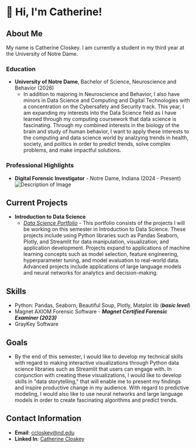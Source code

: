 # 👋 Hi, I'm Catherine!

## About Me
My name is Catherine Closkey. I am currently a student in my third year at the University of Notre Dame. 

### Education
- **University of Notre Dame**, Bachelor of Science, Neuroscience and Behavior (2026)
  - In addition to majoring in Neuroscience and Behavior, I also have minors in Data Science and Computing and Digital Technologies with a concentration on             the Cybersafety and Security track. This year, I am expanding my interests into the Data Science field  as I have learned through my computing coursework           that data science is fascinating. Through my combined interests in the biology of the brain and study of human behavior, I want to apply these interests            to the computing and data science world by analzying trends in health, society, and politics in order to predict trends, solve complex problems, and make           impactful solutions. 

### Professional Highlights
- **Digital Forensic Investigator** - Notre Dame, Indiana (2024 - Present)
![Description of Image](https://news.nd.edu/assets/330693/500x/cyber_crimes_unit_mc_feature.jpg)
       
## Current Projects
- **Introduction to Data Science**
    - [*Data Science Portfolio*](https://github.com/ccloskey2/CLOSKEY-Data-Science-Portolio)
          - This portfolio consists of the projects I will be working on this semester in Introduction to Data Science. These projects include using Python                     libraries such as Pandas Seaborn, Plotly, and Streamlit for data manipulation, visualization, and application development. Projects expand to                       applications of machine learning concepts such as model selection, feature engineering, hyperparameter tuning, and model evaluation to real-world data.             Advanced projects include applications of large language models and neural networks for analytics and decision-making.  

## Skills
   - Python: Pandas, Seaborn, Beautiful Soup, Plotly, Matplot lib (***basic level***)
   - Magnet AXIOM Forensic Software - ***Magnet Certified Forensic Examiner (2023)***
   - GrayKey Software

## Goals 
- By the end of this semester, I would like to develop my technical skills with regard to making interactive visualizations through Python data science libraries such as Streamlit that users can engage with. In conjunction with creating these visualizations, I would like to develop skills in "data storytelling," that will enable me to present my findings and inspire productive change in my audience. With regard to predictive modeling, I would also like to use neural networks and large language models in order to create fascinating algorithms and predict trends. 
  
## Contact Information  
- **Email**: [ccloskey@nd.edu](mailto:ccloskey@nd.edu)
- **Linked In**: [Catherine Closkey](https://www.linkedin.com/in/catherine-closkey-a1863b2ab)


